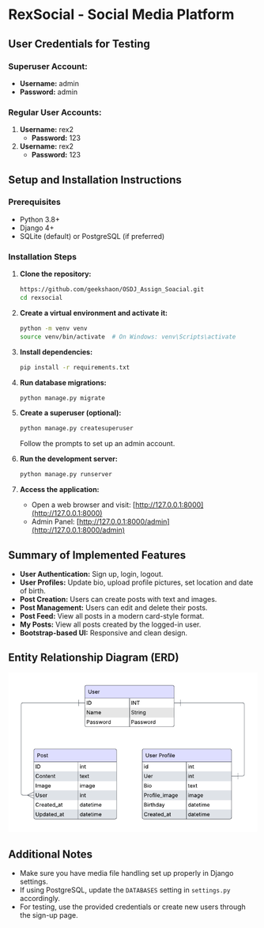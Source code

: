 # RexSocial - Social Media Platform

## User Credentials for Testing

### Superuser Account:
- **Username:** admin
- **Password:** admin

### Regular User Accounts:
1. **Username:** rex2
   - **Password:** 123
2. **Username:** rex2
   - **Password:** 123

## Setup and Installation Instructions

### Prerequisites
- Python 3.8+
- Django 4+
- SQLite (default) or PostgreSQL (if preferred)

### Installation Steps

1. **Clone the repository:**
   ```bash
   https://github.com/geekshaon/OSDJ_Assign_Soacial.git
   cd rexsocial
   ```

2. **Create a virtual environment and activate it:**
   ```bash
   python -m venv venv
   source venv/bin/activate  # On Windows: venv\Scripts\activate
   ```

3. **Install dependencies:**
   ```bash
   pip install -r requirements.txt
   ```

4. **Run database migrations:**
   ```bash
   python manage.py migrate
   ```

5. **Create a superuser (optional):**
   ```bash
   python manage.py createsuperuser
   ```
   Follow the prompts to set up an admin account.

6. **Run the development server:**
   ```bash
   python manage.py runserver
   ```

7. **Access the application:**
   - Open a web browser and visit: [http://127.0.0.1:8000](http://127.0.0.1:8000)
   - Admin Panel: [http://127.0.0.1:8000/admin](http://127.0.0.1:8000/admin)

## Summary of Implemented Features

- **User Authentication:** Sign up, login, logout.
- **User Profiles:** Update bio, upload profile pictures, set location and date of birth.
- **Post Creation:** Users can create posts with text and images.
- **Post Management:** Users can edit and delete their posts.
- **Post Feed:** View all posts in a modern card-style format.
- **My Posts:** View all posts created by the logged-in user.
- **Bootstrap-based UI:** Responsive and clean design.

## Entity Relationship Diagram (ERD)

![ERD](https://github.com/geekshaon/OSDJ_Assign_Soacial/blob/main/erd.png)




## Additional Notes
- Make sure you have media file handling set up properly in Django settings.
- If using PostgreSQL, update the `DATABASES` setting in `settings.py` accordingly.
- For testing, use the provided credentials or create new users through the sign-up page.

